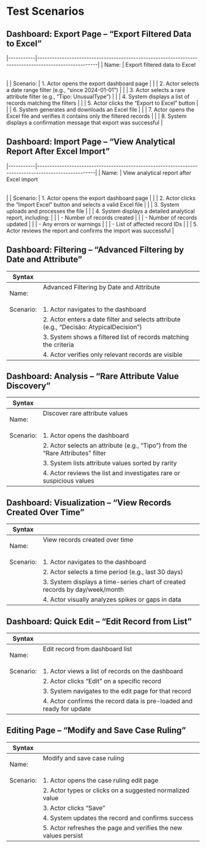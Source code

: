 # Test Scenarios

## Dashboard: Export Page – “Export Filtered Data to Excel”

|-----------|------------------------------------------------------------------------------------------------------|
| Name:     | <table id="export_filtered_data">Export filtered data to Excel</table>                               |
| Scenario: | 1. Actor opens the export dashboard page                                                             |
|           | 2. Actor selects a date range filter (e.g., “since 2024-01-01”)                                      |
|           | 3. Actor selects a rare attribute filter (e.g., “Tipo: UnusualType”)                                 |
|           | 4. System displays a list of records matching the filters                                            |
|           | 5. Actor clicks the “Export to Excel” button                                                         |
|           | 6. System generates and downloads an Excel file                                                      |
|           | 7. Actor opens the Excel file and verifies it contains only the filtered records                    |
|           | 8. System displays a confirmation message that export was successful                                 |


## Dashboard: Import Page – “View Analytical Report After Excel Import”

|-----------|-----------------------------------------------------------------------------------------------------|
| Name:     | <table id="import_excel_report">View analytical report after Excel import</table>                   |
| Scenario: | 1. Actor opens the export dashboard page                                                             |
|           | 2. Actor clicks the “Import Excel” button and selects a valid Excel file                            |
|           | 3. System uploads and processes the file                                                             |
|           | 4. System displays a detailed analytical report, including:                                          |
|           |    - Number of records created                                                                       |
|           |    - Number of records updated                                                                       |
|           |    - Any errors or warnings                                                                          |
|           |    - List of affected record IDs                                                                     |
|           | 5. Actor reviews the report and confirms the import was successful                                   |


## Dashboard: Filtering – “Advanced Filtering by Date and Attribute”

| Syntax    |                                                                                                     |
|-----------|-----------------------------------------------------------------------------------------------------|
| Name:     | <table id="advanced_filtering">Advanced Filtering by Date and Attribute</table>                     |
| Scenario: | 1. Actor navigates to the dashboard                                                                  |
|           | 2. Actor enters a date filter and selects attribute (e.g., “Decisão: AtypicalDecision”)             |
|           | 3. System shows a filtered list of records matching the criteria                                     |
|           | 4. Actor verifies only relevant records are visible                                                  |


## Dashboard: Analysis – “Rare Attribute Value Discovery”

| Syntax    |                                                                                                     |
|-----------|-----------------------------------------------------------------------------------------------------|
| Name:     | <table id="rare_values">Discover rare attribute values</table>                                      |
| Scenario: | 1. Actor opens the dashboard                                                                        |
|           | 2. Actor selects an attribute (e.g., “Tipo”) from the “Rare Attributes” filter                      |
|           | 3. System lists attribute values sorted by rarity                                                    |
|           | 4. Actor reviews the list and investigates rare or suspicious values                                 |


## Dashboard: Visualization – “View Records Created Over Time”

| Syntax    |                                                                                                     |
|-----------|-----------------------------------------------------------------------------------------------------|
| Name:     | <table id="data_over_time">View records created over time</table>                                   |
| Scenario: | 1. Actor navigates to the dashboard                                                                 |
|           | 2. Actor selects a time period (e.g., last 30 days)                                                 |
|           | 3. System displays a time-series chart of created records by day/week/month                         |
|           | 4. Actor visually analyzes spikes or gaps in data                                                    |


## Dashboard: Quick Edit – “Edit Record from List”

| Syntax    |                                                                                                     |
|-----------|-----------------------------------------------------------------------------------------------------|
| Name:     | <table id="edit_from_list">Edit record from dashboard list</table>                                  |
| Scenario: | 1. Actor views a list of records on the dashboard                                                   |
|           | 2. Actor clicks “Edit” on a specific record                                                          |
|           | 3. System navigates to the edit page for that record                                                |
|           | 4. Actor confirms the record data is pre-loaded and ready for update                                |


## Editing Page – “Modify and Save Case Ruling”

| Syntax    |                                                                                                     |
|-----------|-----------------------------------------------------------------------------------------------------|
| Name:     | <table id="edit_case_ruling">Modify and save case ruling</table>                                    |
| Scenario: | 1. Actor opens the case ruling edit page                                                            |
|           | 2. Actor types or clicks on a suggested normalized value                                             |
|           | 3. Actor clicks “Save”                                                                               |
|           | 4. System updates the record and confirms success                                                    |
|           | 5. Actor refreshes the page and verifies the new values persist                                     |
